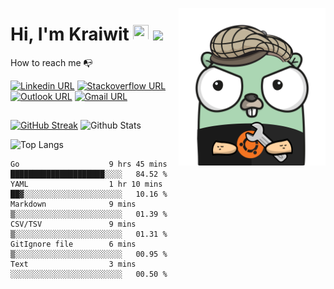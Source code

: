 [//]: # (<img align="right" width="235" src="https://github.com/arsmn/arsmn/blob/main/magician_gopher.png">)
<img align="right" width="235" src="assets/img/my_gopher.png">

# Hi, I'm Kraiwit <img src="https://media.giphy.com/media/hvRJCLFzcasrR4ia7z/giphy.gif" width="25px" height="25px"> ![](https://komarev.com/ghpvc/?username=parlarlax&label=PROFILE+VIEWS)

How to reach me :mailbox_with_no_mail:

[![Linkedin URL](https://img.shields.io/badge/LinkedIn-0077B5?style=for-the-badge&logo=linkedin&logoColor=white)](https://www.linkedin.com/in/kraiwit-tongkul-545b0b64/)
[![Stackoverflow URL](https://img.shields.io/badge/Stackoverflow-ef8236?style=for-the-badge&logo=stackoverflow&logoColor=white)](https://stackoverflow.com/users/15555894/lax-tongkul)
[![Outlook URL](https://img.shields.io/badge/Outlook-0078D4?style=for-the-badge&logo=microsoft-outlook&logoColor=white)](mailto:lax.ltk@outlook.com)
[![Gmail URL](https://img.shields.io/badge/Gmail-D14836?style=for-the-badge&logo=gmail&logoColor=white)](mailto:lax.ltk@gmail.com)




##
[![GitHub Streak](https://github-readme-streak-stats.herokuapp.com?user=parlarlax&theme=dark)](https://git.io/streak-stats)
![Github Stats](https://github-readme-stats.vercel.app/api?username=parlarlax&show_icons=true&theme=github_dark&include_all_commits=true&custom_title=GitHub%20Stats)

![Top Langs](https://github-readme-stats.vercel.app/api/top-langs/?username=parlarlax&hide=css,html&theme=github_dark&layout=compact)

<!--START_SECTION:waka-->

```text
Go                    9 hrs 45 mins   █████████████████████░░░░   84.52 %
YAML                  1 hr 10 mins    ██▓░░░░░░░░░░░░░░░░░░░░░░   10.16 %
Markdown              9 mins          ▒░░░░░░░░░░░░░░░░░░░░░░░░   01.39 %
CSV/TSV               9 mins          ▒░░░░░░░░░░░░░░░░░░░░░░░░   01.31 %
GitIgnore file        6 mins          ▒░░░░░░░░░░░░░░░░░░░░░░░░   00.95 %
Text                  3 mins          ░░░░░░░░░░░░░░░░░░░░░░░░░   00.50 %
```

<!--END_SECTION:waka-->
